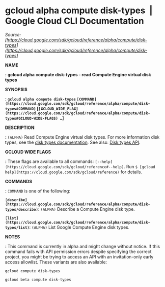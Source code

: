 # gcloud alpha compute disk-types  |  Google Cloud CLI Documentation

*Source: [https://cloud.google.com/sdk/gcloud/reference/alpha/compute/disk-types](https://cloud.google.com/sdk/gcloud/reference/alpha/compute/disk-types)*

**NAME**

: **gcloud alpha compute disk-types - read Compute Engine virtual disk types**

**SYNOPSIS**

: **`gcloud alpha compute disk-types` `[COMMAND](https://cloud.google.com/sdk/gcloud/reference/alpha/compute/disk-types#COMMAND)` [`[GCLOUD_WIDE_FLAG](https://cloud.google.com/sdk/gcloud/reference/alpha/compute/disk-types#GCLOUD-WIDE-FLAGS) …`]**

**DESCRIPTION**

: `(ALPHA)` Read Compute Engine virtual disk types.
For more information disk types, see the [disk types
documentation](https://cloud.google.com/compute/docs/disks/).
See also: [Disk
types API](https://cloud.google.com/compute/docs/reference/rest/v1/diskTypes).

**GCLOUD WIDE FLAGS**

: These flags are available to all commands: `[--help](https://cloud.google.com/sdk/gcloud/reference#--help)`.
Run `$ [gcloud help](https://cloud.google.com/sdk/gcloud/reference)` for details.

**COMMANDS**

: ``COMMAND`` is one of the following:

**`[describe](https://cloud.google.com/sdk/gcloud/reference/alpha/compute/disk-types/describe)`**:
`(ALPHA)` Describe a Compute Engine disk type.

**`[list](https://cloud.google.com/sdk/gcloud/reference/alpha/compute/disk-types/list)`**:
`(ALPHA)` List Google Compute Engine disk types.

**NOTES**

: This command is currently in alpha and might change without notice. If this
command fails with API permission errors despite specifying the correct project,
you might be trying to access an API with an invitation-only early access
allowlist. These variants are also available:

```
gcloud compute disk-types
```

```
gcloud beta compute disk-types
```